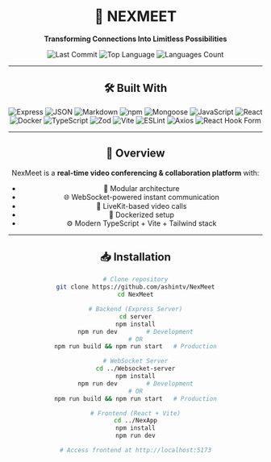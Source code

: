 <div align="center">

# 🚀 NEXMEET  
**Transforming Connections Into Limitless Possibilities**  

![Last Commit](https://img.shields.io/github/last-commit/ashintv/NexMeet)
![Top Language](https://img.shields.io/github/languages/top/ashintv/NexMeet)
![Languages Count](https://img.shields.io/github/languages/count/ashintv/NexMeet)

---

## 🛠 Built With
![Express](https://img.shields.io/badge/Express-black?style=for-the-badge&logo=express&logoColor=white)
![JSON](https://img.shields.io/badge/JSON-000?style=for-the-badge&logo=json&logoColor=white)
![Markdown](https://img.shields.io/badge/Markdown-000?style=for-the-badge&logo=markdown&logoColor=white)
![npm](https://img.shields.io/badge/npm-CB3837?style=for-the-badge&logo=npm&logoColor=white)
![Mongoose](https://img.shields.io/badge/Mongoose-880000?style=for-the-badge&logo=mongoose&logoColor=white)
![JavaScript](https://img.shields.io/badge/JavaScript-000?style=for-the-badge&logo=javascript&logoColor=F7DF1E)
![React](https://img.shields.io/badge/React-20232A?style=for-the-badge&logo=react&logoColor=61DAFB)
![Docker](https://img.shields.io/badge/Docker-0db7ed?style=for-the-badge&logo=docker&logoColor=white)
![TypeScript](https://img.shields.io/badge/TypeScript-007ACC?style=for-the-badge&logo=typescript&logoColor=white)
![Zod](https://img.shields.io/badge/Zod-3178C6?style=for-the-badge&logo=typescript&logoColor=white)
![Vite](https://img.shields.io/badge/Vite-646CFF?style=for-the-badge&logo=vite&logoColor=FFD62E)
![ESLint](https://img.shields.io/badge/ESLint-4B32C3?style=for-the-badge&logo=eslint&logoColor=white)
![Axios](https://img.shields.io/badge/Axios-671DDF?style=for-the-badge&logo=axios&logoColor=white)
![React Hook Form](https://img.shields.io/badge/React%20Hook%20Form-EC5990?style=for-the-badge&logo=reacthookform&logoColor=white)

---

## 📌 Overview
NexMeet is a **real-time video conferencing & collaboration platform** with:
- 🧩 Modular architecture  
- 🌐 WebSocket-powered instant communication  
- 🎥 LiveKit-based video calls  
- 🐳 Dockerized setup  
- ⚙️ Modern TypeScript + Vite + Tailwind stack  

---

## 📥 Installation

```bash
# Clone repository
git clone https://github.com/ashintv/NexMeet
cd NexMeet

# Backend (Express Server)
cd server
npm install
npm run dev        # Development
# OR
npm run build && npm run start   # Production

# WebSocket Server
cd ../Websocket-server
npm install
npm run dev        # Development
# OR
npm run build && npm run start   # Production

# Frontend (React + Vite)
cd ../NexApp
npm install
npm run dev

# Access frontend at http://localhost:5173
